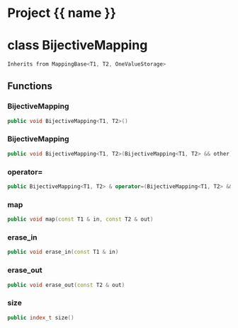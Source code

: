 <script setup>
import {useRoute} from 'vitepress'
const {path} = useRoute()
const tokens = path.split('/')
const words = tokens[2].split('-');
for (let i = 0; i < words.length; i++) {
    words[i] = words[i].charAt(0).toUpperCase() + words[i].slice(1);
    words[i] = words[i].replace('geode', 'Geode')
}
const name = words.join('-');
</script>
# Project {{ name }}

# class BijectiveMapping


```cpp
Inherits from MappingBase<T1, T2, OneValueStorage>
```



## Functions

### BijectiveMapping

```cpp
public void BijectiveMapping<T1, T2>()
```


### BijectiveMapping

```cpp
public void BijectiveMapping<T1, T2>(BijectiveMapping<T1, T2> && other)
```


### operator=

```cpp
public BijectiveMapping<T1, T2> & operator=(BijectiveMapping<T1, T2> && other)
```


### map

```cpp
public void map(const T1 & in, const T2 & out)
```


### erase_in

```cpp
public void erase_in(const T1 & in)
```


### erase_out

```cpp
public void erase_out(const T2 & out)
```


### size

```cpp
public index_t size()
```




